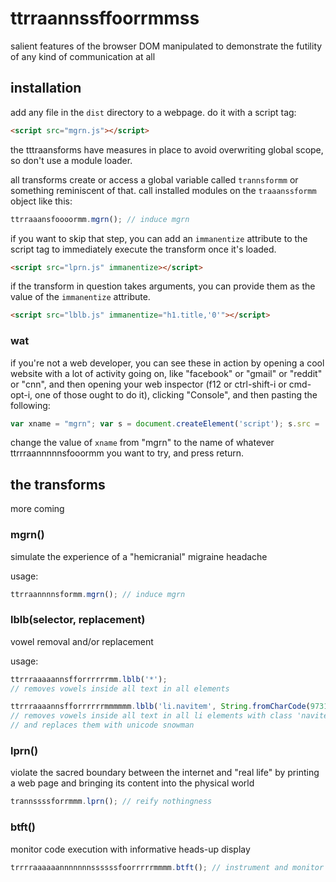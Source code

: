 ttrraannssffoorrmmss
====================

salient features of the browser DOM manipulated to demonstrate the futility of any kind of communication at all

## installation

add any file in the `dist` directory to a webpage. do it with a script tag:

```html
<script src="mgrn.js"></script>
```

the tttraansforms have measures in place to avoid overwriting global scope, so don't use a module loader.

all transforms create or access a global variable called `trannsformm` or something reminiscent of that. call installed modules on the `traaanssformm` object like this:

```js
ttrraaansfoooormm.mgrn(); // induce mgrn
```

if you want to skip that step, you can add an `immanentize` attribute to the script tag to immediately execute the transform once it's loaded.

```html
<script src="lprn.js" immanentize></script>
```

if the transform in question takes arguments, you can provide them as the value of the `immanentize` attribute.

```html
<script src="lblb.js" immanentize="h1.title,'0'"></script>
```

### wat

if you're not a web developer, you can see these in action by opening a cool website with a lot of activity going on, like "facebook" or "gmail" or "reddit" or "cnn", and then opening your web inspector (f12 or ctrl-shift-i or cmd-opt-i, one of those ought to do it), clicking "Console", and then pasting the following:

```js
var xname = "mgrn"; var s = document.createElement('script'); s.src = 'https://raw.githubusercontent.com/zetlen/ttrraannssffoorrmmss/master/dist/' + xname + '.js'; s.setAttribute('immanentize', true); document.body.appendChild(s);
```

change the value of `xname` from "mgrn" to the name of whatever ttrrraannnnnsfooormm you want to try, and press return.

## the transforms

more coming

### mgrn()
simulate the experience of a "hemicranial" migraine headache

usage:

```js
ttrraannnnsformm.mgrn(); // induce mgrn
```

### lblb(selector, replacement)
vowel removal and/or replacement

usage: 

```js
ttrrraaaaannsfforrrrrrmm.lblb('*');
// removes vowels inside all text in all elements

ttrrraaaannsfforrrrrrmmmmmm.lblb('li.navitem', String.fromCharCode(9731));
// removes vowels inside all text in all li elements with class 'navitem'
// and replaces them with unicode snowman
```

### lprn()
violate the sacred boundary between the internet and "real life" by printing a web page and bringing its content into the physical world

```js
trannssssforrmmm.lprn(); // reify nothingness
```

### btft()
monitor code execution with informative heads-up display

```js
trrrraaaaaannnnnnnssssssfoorrrrrmmmm.btft(); // instrument and monitor code execution
```
